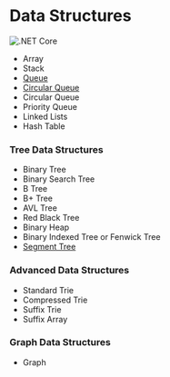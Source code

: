 # Data Structures

![.NET Core](https://github.com/pavankoppineni/data_structures/workflows/.NET%20Core/badge.svg)

* Array
* Stack
* [Queue](./src/DataStructures/Queue)
* [Circular Queue](./src/DataStructures/CircularQueue)
* Circular Queue
* Priority Queue
* Linked Lists
* Hash Table

### Tree Data Structures

* Binary Tree
* Binary Search Tree
* B Tree
* B+ Tree
* AVL Tree
* Red Black Tree
* Binary Heap
* Binary Indexed Tree or Fenwick Tree
* [Segment Tree](./src/DataStructures/Tree/SegmentTree)

### Advanced Data Structures

* Standard Trie
* Compressed Trie
* Suffix Trie
* Suffix Array

### Graph Data Structures

* Graph
